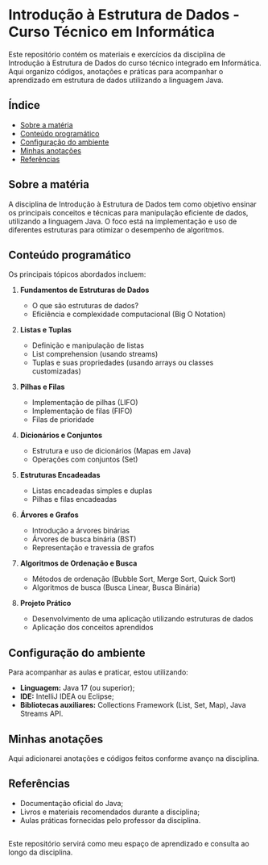 # Introdução à Estrutura de Dados - Curso Técnico em Informática

Este repositório contém os materiais e exercícios da disciplina de Introdução à Estrutura de Dados do curso técnico integrado em Informática. Aqui organizo códigos, anotações e práticas para acompanhar o aprendizado em estrutura de dados utilizando a linguagem Java.

## Índice

- [Sobre a matéria](#sobre-a-materia)
- [Conteúdo programático](#conteudo-programatico)
- [Configuração do ambiente](#configuracao-do-ambiente)
- [Minhas anotações](#minhas-anotacoes)
- [Referências](#referencias)

## Sobre a matéria

A disciplina de Introdução à Estrutura de Dados tem como objetivo ensinar os principais conceitos e técnicas para manipulação eficiente de dados, utilizando a linguagem Java. O foco está na implementação e uso de diferentes estruturas para otimizar o desempenho de algoritmos.

## Conteúdo programático

Os principais tópicos abordados incluem:

1. **Fundamentos de Estruturas de Dados**
   - O que são estruturas de dados?
   - Eficiência e complexidade computacional (Big O Notation)

2. **Listas e Tuplas**
   - Definição e manipulação de listas
   - List comprehension (usando streams)
   - Tuplas e suas propriedades (usando arrays ou classes customizadas)

3. **Pilhas e Filas**
   - Implementação de pilhas (LIFO)
   - Implementação de filas (FIFO)
   - Filas de prioridade

4. **Dicionários e Conjuntos**
   - Estrutura e uso de dicionários (Mapas em Java)
   - Operações com conjuntos (Set)

5. **Estruturas Encadeadas**
   - Listas encadeadas simples e duplas
   - Pilhas e filas encadeadas

6. **Árvores e Grafos**
   - Introdução a árvores binárias
   - Árvores de busca binária (BST)
   - Representação e travessia de grafos

7. **Algoritmos de Ordenação e Busca**
   - Métodos de ordenação (Bubble Sort, Merge Sort, Quick Sort)
   - Algoritmos de busca (Busca Linear, Busca Binária)

8. **Projeto Prático**
   - Desenvolvimento de uma aplicação utilizando estruturas de dados
   - Aplicação dos conceitos aprendidos

## Configuração do ambiente

Para acompanhar as aulas e praticar, estou utilizando:

- **Linguagem:** Java 17 (ou superior);
- **IDE:** IntelliJ IDEA ou Eclipse;
- **Bibliotecas auxiliares:** Collections Framework (List, Set, Map), Java Streams API.

## Minhas anotações

Aqui adicionarei anotações e códigos feitos conforme avanço na disciplina.

## Referências

- Documentação oficial do Java;
- Livros e materiais recomendados durante a disciplina;
- Aulas práticas fornecidas pelo professor da disciplina.

##

Este repositório servirá como meu espaço de aprendizado e consulta ao longo da disciplina.

